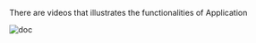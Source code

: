 There are videos that illustrates the functionalities of Application <br>


![doc](https://github.com/mohasseb99/Embedded_EUI/assets/43993890/fcad718c-9fad-4a5e-85b0-6ea46b0484df)
